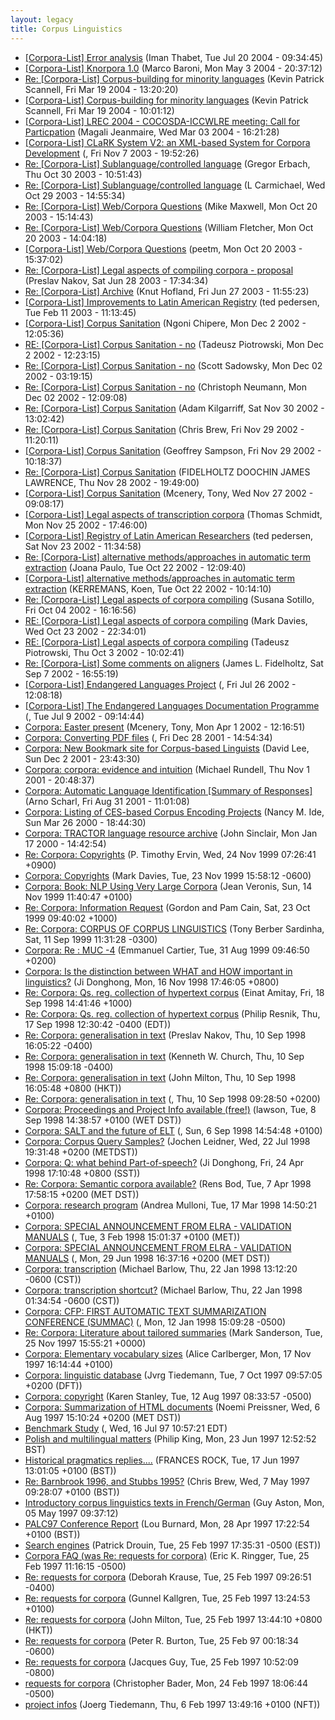 ```yaml
---
layout: legacy
title: Corpus Linguistics
---
```

* [[Corpora-List] Error analysis](http://nora.hd.uib.no/corpora/2004-2/0179.html) (Iman Thabet, Tue Jul 20 2004 - 09:34:45)
* [[Corpora-List] Knorpora 1.0](http://nora.hd.uib.no/corpora/2004-2/0010.html) (Marco Baroni, Mon May 3 2004 - 20:37:12)
* [Re: [Corpora-List] Corpus-building for minority languages](http://nora.hd.uib.no/corpora/2004-1/0239.html) (Kevin Patrick Scannell, Fri Mar 19 2004 - 13:20:20)
* [[Corpora-List] Corpus-building for minority languages](http://nora.hd.uib.no/corpora/2004-1/0238.html) (Kevin Patrick Scannell, Fri Mar 19 2004 - 10:01:12)
* [[Corpora-List] LREC 2004 - COCOSDA-ICCWLRE meeting: Call for Particpation](http://nora.hd.uib.no/corpora/2004-1/0205.html) (Magali Jeanmaire, Wed Mar 03 2004 - 16:21:28)
* [[Corpora-List] CLaRK System V2: an XML-based System for Corpora Development](http://nora.hd.uib.no/corpora/2003-2/0184.html) (, Fri Nov 7 2003 - 19:52:26)
* [Re: [Corpora-List] Sublanguage/controlled language](http://nora.hd.uib.no/corpora/2003-2/0150.html) (Gregor Erbach, Thu Oct 30 2003 - 10:51:43)
* [Re: [Corpora-List] Sublanguage/controlled language](http://nora.hd.uib.no/corpora/2003-2/0148.html) (L Carmichael, Wed Oct 29 2003 - 14:55:34)
* [Re: [Corpora-List] Web/Corpora Questions](http://nora.hd.uib.no/corpora/2003-2/0112.html) (Mike Maxwell, Mon Oct 20 2003 - 15:14:43)
* [Re: [Corpora-List] Web/Corpora Questions](http://nora.hd.uib.no/corpora/2003-2/0111.html) (William Fletcher, Mon Oct 20 2003 - 14:04:18)
* [[Corpora-List] Web/Corpora Questions](http://nora.hd.uib.no/corpora/2003-2/0109.html) (peetm, Mon Oct 20 2003 - 15:37:02)
* [Re: [Corpora-List] Legal aspects of compiling corpora -  proposal](http://nora.hd.uib.no/corpora/2003-1/0645.html) (Preslav Nakov, Sat Jun 28 2003 - 17:34:34)
* [Re: [Corpora-List] Archive](http://nora.hd.uib.no/corpora/2003-1/0637.html) (Knut Hofland, Fri Jun 27 2003 - 11:55:23)
* [[Corpora-List] Improvements to Latin American Registry](http://nora.hd.uib.no/corpora/2003-1/0112.html) (ted pedersen, Tue Feb 11 2003 - 11:13:45)
* [[Corpora-List] Corpus Sanitation](http://nora.hd.uib.no/corpora/2002-4/0204.html) (Ngoni Chipere, Mon Dec 2 2002 - 12:05:36)
* [RE: [Corpora-List] Corpus Sanitation - no](http://nora.hd.uib.no/corpora/2002-4/0201.html) (Tadeusz Piotrowski, Mon Dec 2 2002 - 12:23:15)
* [Re: [Corpora-List] Corpus Sanitation - no](http://nora.hd.uib.no/corpora/2002-4/0200.html) (Scott Sadowsky, Mon Dec 02 2002 - 03:19:15)
* [Re: [Corpora-List] Corpus Sanitation - no](http://nora.hd.uib.no/corpora/2002-4/0198.html) (Christoph Neumann, Mon Dec 02 2002 - 12:09:08)
* [Re: [Corpora-List] Corpus Sanitation](http://nora.hd.uib.no/corpora/2002-4/0196.html) (Adam Kilgarriff, Sat Nov 30 2002 - 13:02:42)
* [Re: [Corpora-List] Corpus Sanitation](http://nora.hd.uib.no/corpora/2002-4/0195.html) (Chris Brew, Fri Nov 29 2002 - 11:20:11)
* [[Corpora-List] Corpus Sanitation](http://nora.hd.uib.no/corpora/2002-4/0192.html) (Geoffrey Sampson, Fri Nov 29 2002 - 10:18:37)
* [Re: [Corpora-List] Corpus Sanitation](http://nora.hd.uib.no/corpora/2002-4/0191.html) (FIDELHOLTZ DOOCHIN JAMES LAWRENCE, Thu Nov 28 2002 - 19:49:00)
* [[Corpora-List] Corpus Sanitation](http://nora.hd.uib.no/corpora/2002-4/0190.html) (Mcenery, Tony, Wed Nov 27 2002 - 09:08:17)
* [[Corpora-List] Legal aspects of transcription corpora](http://nora.hd.uib.no/corpora/2002-4/0183.html) (Thomas Schmidt, Mon Nov 25 2002 - 17:46:00)
* [[Corpora-List] Registry of Latin American Researchers](http://nora.hd.uib.no/corpora/2002-4/0181.html) (ted pedersen, Sat Nov 23 2002 - 11:34:58)
* [Re: [Corpora-List] alternative methods/approaches in automatic term extraction](http://nora.hd.uib.no/corpora/2002-4/0071.html) (Joana Paulo, Tue Oct 22 2002 - 12:09:40)
* [[Corpora-List] alternative methods/approaches in automatic term extraction](http://nora.hd.uib.no/corpora/2002-4/0070.html) (KERREMANS, Koen, Tue Oct 22 2002 - 10:14:10)
* [Re: [Corpora-List] Legal aspects of corpora compiling](http://nora.hd.uib.no/corpora/2002-4/0018.html) (Susana Sotillo, Fri Oct 04 2002 - 16:16:56)
* [RE: [Corpora-List] Legal aspects of corpora compiling](http://nora.hd.uib.no/corpora/2002-4/0016.html) (Mark Davies, Wed Oct 23 2002 - 22:34:01)
* [RE: [Corpora-List] Legal aspects of corpora compiling](http://nora.hd.uib.no/corpora/2002-4/0002.html) (Tadeusz Piotrowski, Thu Oct 3 2002 - 10:02:41)
* [Re: [Corpora-List] Some comments on aligners](http://nora.hd.uib.no/corpora/2002-3/0166.html) (James L. Fidelholtz, Sat Sep 7 2002 - 16:55:19)
* [[Corpora-List] Endangered Languages Project](http://nora.hd.uib.no/corpora/2002-3/0067.html) (, Fri Jul 26 2002 - 12:08:18)
* [[Corpora-List] The Endangered Languages Documentation Programme](http://nora.hd.uib.no/corpora/2002-3/0020.html) (, Tue Jul 9 2002 - 09:14:44)
* [Corpora: Easter present](http://nora.hd.uib.no/corpora/2002-2/0001.html) (Mcenery, Tony, Mon Apr 1 2002 - 12:16:51)
* [Corpora: Converting PDF files](http://nora.hd.uib.no/corpora/2001-4/0257.html) (, Fri Dec 28 2001 - 14:54:34)
* [Corpora: New Bookmark site for Corpus-based Linguists](http://nora.hd.uib.no/corpora/2001-4/0152.html) (David Lee, Sun Dec 2 2001 - 23:43:30)
* [Corpora: corpora: evidence and intuition](http://nora.hd.uib.no/corpora/2001-4/0080.html) (Michael Rundell, Thu Nov 1 2001 - 20:48:37)
* [Corpora: Automatic Language Identification [Summary of Responses]](http://nora.hd.uib.no/corpora/2001-3/0107.html) (Arno Scharl, Fri Aug 31 2001 - 11:01:08)
* [Corpora: Listing of CES-based Corpus Encoding Projects](http://nora.hd.uib.no/corpora/2000-1/0362.html) (Nancy M. Ide, Sun Mar 26 2000 - 18:44:30)
* [Corpora: TRACTOR language resource archive](http://nora.hd.uib.no/corpora/2000-1/0037.html) (John Sinclair, Mon Jan 17 2000 - 14:42:54)
* [Re: Corpora: Copyrights](http://nora.hd.uib.no/corpora/1999-4/0083.html) (P. Timothy Ervin, Wed, 24 Nov 1999 07:26:41 +0900)
* [Corpora: Copyrights](http://nora.hd.uib.no/corpora/1999-4/0082.html) (Mark Davies, Tue, 23 Nov 1999 15:58:12 -0600)
* [Corpora: Book: NLP Using Very Large Corpora](http://nora.hd.uib.no/corpora/1999-4/0052.html) (Jean Veronis, Sun, 14 Nov 1999 11:40:47 +0100)
* [Re: Corpora: Information Request](http://nora.hd.uib.no/corpora/1999-3/0419.html) (Gordon and Pam Cain, Sat, 23 Oct 1999 09:40:02 +1000)
* [Re: Corpora: CORPUS OF CORPUS LINGUISTICS](http://nora.hd.uib.no/corpora/1999-3/0296.html) (Tony Berber Sardinha, Sat, 11 Sep 1999 11:31:28 -0300)
* [Corpora: Re : MUC -4](http://nora.hd.uib.no/corpora/1999-3/0253.html) (Emmanuel Cartier, Tue, 31 Aug 1999 09:46:50 +0200)
* [Corpora: Is the distinction between WHAT and HOW important in linguistics?](http://nora.hd.uib.no/corpora/1998-4/0097.html) (Ji Donghong, Mon, 16 Nov 1998 17:46:05 +0800)
* [Re: Corpora: Qs. reg. collection of hypertext corpus](http://nora.hd.uib.no/corpora/1998-3/0173.html) (Einat Amitay, Fri, 18 Sep 1998 14:41:46 +1000)
* [Re: Corpora: Qs. reg. collection of hypertext corpus](http://nora.hd.uib.no/corpora/1998-3/0172.html) (Philip Resnik, Thu, 17 Sep 1998 12:30:42 -0400 (EDT))
* [Re: Corpora: generalisation in text](http://nora.hd.uib.no/corpora/1998-3/0154.html) (Preslav Nakov, Thu, 10 Sep 1998 16:05:22 -0400)
* [Re: Corpora: generalisation in text](http://nora.hd.uib.no/corpora/1998-3/0153.html) (Kenneth W. Church, Thu, 10 Sep 1998 15:09:18 -0400)
* [Re: Corpora: generalisation in text](http://nora.hd.uib.no/corpora/1998-3/0148.html) (John Milton, 	Thu, 10 Sep 1998 16:05:48 +0800 (HKT))
* [Re: Corpora: generalisation in text](http://nora.hd.uib.no/corpora/1998-3/0147.html) (, Thu, 10 Sep 1998 09:28:50 +0200)
* [Corpora: Proceedings and Project Info available (free!)](http://nora.hd.uib.no/corpora/1998-3/0142.html) (lawson, Tue, 8 Sep 1998 14:38:57 +0100 (WET DST))
* [Corpora: SALT and the future of ELT](http://nora.hd.uib.no/corpora/1998-3/0137.html) (, Sun, 6 Sep 1998 14:54:48 +0100)
* [Corpora: Corpus Query Samples?](http://nora.hd.uib.no/corpora/1998-3/0022.html) (Jochen Leidner, Wed, 22 Jul 1998 19:31:48 +0200 (METDST))
* [Corpora: Q: what behind Part-of-speech?](http://nora.hd.uib.no/corpora/1998-2/0056.html) (Ji Donghong, Fri, 24 Apr 1998 17:10:48 +0800 (SST))
* [Re: Corpora: Semantic corpora available?](http://nora.hd.uib.no/corpora/1998-2/0003.html) (Rens Bod, Tue, 7 Apr 1998 17:58:15 +0200 (MET DST))
* [Corpora: research program](http://nora.hd.uib.no/corpora/1998-1/0199.html) (Andrea Mulloni, Tue, 17 Mar 1998 14:50:21 +0100)
* [Corpora: SPECIAL ANNOUNCEMENT FROM ELRA - VALIDATION MANUALS](http://nora.hd.uib.no/corpora/1998-1/0066.html) (, Tue, 3 Feb 1998 15:01:37 +0100 (MET))
* [Corpora: SPECIAL ANNOUNCEMENT FROM ELRA - VALIDATION MANUALS](http://nora.hd.uib.no/corpora/1998-1/0066.html) (, Mon, 29 Jun 1998 16:37:16 +0200 (MET DST))
* [Corpora: transcription](http://nora.hd.uib.no/corpora/1998-1/0029.html) (Michael Barlow, Thu, 22 Jan 1998 13:12:20 -0600 (CST))
* [Corpora: transcription shortcut?](http://nora.hd.uib.no/corpora/1998-1/0028.html) (Michael Barlow, Thu, 22 Jan 1998 01:34:54 -0600 (CST))
* [Corpora: CFP: FIRST AUTOMATIC TEXT SUMMARIZATION CONFERENCE (SUMMAC)](http://nora.hd.uib.no/corpora/1998-1/0018.html) (, Mon, 12 Jan 1998 15:09:28 -0500)
* [Re: Corpora: Literature about tailored summaries](http://nora.hd.uib.no/corpora/1997-3/0177.html) (Mark Sanderson, Tue, 25 Nov 1997 15:55:21 +0000)
* [Corpora: Elementary vocabulary sizes](http://nora.hd.uib.no/corpora/1997-3/0154.html) (Alice Carlberger, Mon, 17 Nov 1997 16:14:44 +0100)
* [Corpora: linguistic database](http://nora.hd.uib.no/corpora/1997-3/0009.html) (Jvrg Tiedemann, Tue, 7 Oct 1997 09:57:05 +0200 (DFT))
* [Corpora: copyright](http://nora.hd.uib.no/corpora/1997-2/0190.html) (Karen Stanley, Tue, 12 Aug 1997 08:33:57 -0500)
* [Corpora: Summarization of HTML documents](http://nora.hd.uib.no/corpora/1997-2/0183.html) (Noemi Preissner, Wed, 6 Aug 1997 15:10:24 +0200 (MET DST))
* [Benchmark Study](http://nora.hd.uib.no/corpora/1997-2/0133.html) (, Wed, 16 Jul 97 10:57:21 EDT)
* [Polish and multilingual matters](http://nora.hd.uib.no/corpora/1997-2/0080.html) (Philip King, Mon, 23 Jun 1997 12:52:52 BST)
* [Historical pragmatics replies....](http://nora.hd.uib.no/corpora/1997-2/0073.html) (FRANCES ROCK, Tue, 17 Jun 1997 13:01:05 +0100 (BST))
* [Re: Barnbrook 1996, and Stubbs 1995?](http://nora.hd.uib.no/corpora/1997-1/0252.html) (Chris Brew, Wed, 7 May 1997 09:28:07 +0100 (BST))
* [Introductory corpus linguistics texts in French/German](http://nora.hd.uib.no/corpora/1997-1/0248.html) (Guy Aston, Mon, 05 May 1997 09:37:12)
* [PALC97 Conference Report](http://nora.hd.uib.no/corpora/1997-1/0235.html) (Lou Burnard, Mon, 28 Apr 1997 17:22:54 +0100 (BST))
* [Search engines](http://nora.hd.uib.no/corpora/1997-1/0118.html) (Patrick Drouin, Tue, 25 Feb 1997 17:35:31 -0500 (EST))
* [Corpora FAQ (was Re: requests for corpora)](http://nora.hd.uib.no/corpora/1997-1/0117.html) (Eric K. Ringger, Tue, 25 Feb 1997 11:16:15 -0500)
* [Re: requests for corpora](http://nora.hd.uib.no/corpora/1997-1/0114.html) (Deborah Krause, Tue, 25 Feb 1997 09:26:51 -0400)
* [Re: requests for corpora](http://nora.hd.uib.no/corpora/1997-1/0112.html) (Gunnel Kallgren, Tue, 25 Feb 1997 13:24:53 +0100)
* [Re: requests for corpora](http://nora.hd.uib.no/corpora/1997-1/0110.html) (John Milton, Tue, 25 Feb 1997 13:44:10 +0800 (HKT))
* [Re: requests for corpora](http://nora.hd.uib.no/corpora/1997-1/0109.html) (Peter R. Burton, Tue, 25 Feb 97 00:18:34 -0600)
* [Re: requests for corpora](http://nora.hd.uib.no/corpora/1997-1/0107.html) (Jacques Guy, Tue, 25 Feb 1997 10:52:09 -0800)
* [requests for corpora](http://nora.hd.uib.no/corpora/1997-1/0105.html) (Christopher Bader, Mon, 24 Feb 1997 18:06:44 -0500)
* [project infos](http://nora.hd.uib.no/corpora/1997-1/0050.html) (Joerg Tiedemann, Thu, 6 Feb 1997 13:49:16 +0100 (NFT))
